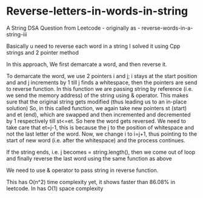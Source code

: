 # Reverse-letters-in-words-in-string
A String DSA Question from Leetcode - originally as - reverse-words-in-a-string-iii

Basically u need to reverse each word in a string
I solved it using Cpp strings and 2 pointer method

In this approach, We first demarcate a word, and then reverse it.

To demarcate the word, we use 2 pointers i and j; i stays at the start position and and j increments by 1 till j finds a whitespace, then the pointers are send to reverse function. 
In this function we are passing string by reference (i.e. we send the memory address) of the string using & operator. This makes sure that the original string gets modified (thus leading us to an in-place solution)
So, in this called function, we again take new pointers st (start) and et (end), which are swapped and then incremented and decremented by 1 respectively till st<=et. So here the word gets reversed.
We need to take care that et=j-1, this is because the j to the position of whitespace and not the last letter of the word.
Now, we change i to i=j+1, thus pointing to the start of new word (i.e. after the whitespace) and the process continues.

If the string ends, i.e. j becomes = string.length(), then we come out of loop and finally reverse the last word using the same function as above

We need to use & operator to pass string in reverse function. 

This has O(n^2) time complexity yet, it shows faster than  86.08% in leetcode. In has O(1) space complexity
